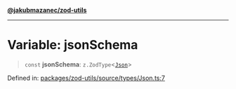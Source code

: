 [**@jakubmazanec/zod-utils**](../README.md)

---

# Variable: jsonSchema

> `const` **jsonSchema**: `z.ZodType`\<[`Json`](../type-aliases/Json.md)\>

Defined in:
[packages/zod-utils/source/types/Json.ts:7](https://github.com/jakubmazanec/tools/blob/c36a857a499e2c0c4f38fc4405cb987b357adf10/packages/zod-utils/source/types/Json.ts#L7)
